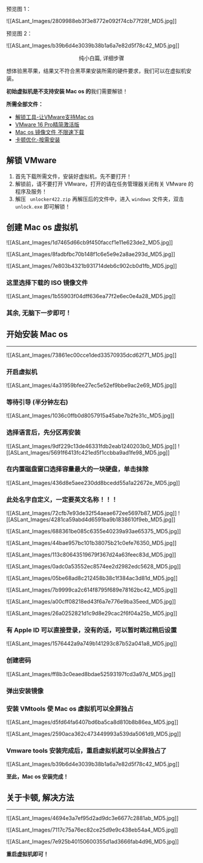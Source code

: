 <meta name="referrer" content="no-referrer" />      

预览图 1：	

![[ASLant_Images/2809988eb3f3e8772e092f74cb77f28f_MD5.jpg]]

预览图 2：	

![[ASLant_Images/b39b6d4e3039b38b1a6a7e82d5f78c42_MD5.jpg]]

<center>纯小白篇, 详细步骤</center>

想体验黑苹果，结果又不符合黑苹果安装所需的硬件要求，我们可以在虚拟机安装。

**初始虚拟机是不支持安装 Mac os 的**我们需要解锁！

**所需全部文件：**

- [解锁工具-让VMware支持Mac os](https://aslant.lanzoul.com/izmO5094yrid)
- [VMware 16 Pro精简激活版](https://pan.mihayo.ltd/s/90gT0)
- [Mac os 镜像文件 不限速下载](https://www.123pan.com/s/N7orVv-PpIV3)
- [卡顿优化-按需安装](https://aslant.lanzoul.com/iBCUT094regb)
## 解锁 VMware

1. 首先下载所需文件，安装好虚拟机，先不要打开！ 
2. 解锁前，请不要打开 VMware，打开的请在任务管理器关闭有关 VMware 的程序及服务！   
3. 解压 ` unlocker422.zip` 再解压后的文件中，进入 `windows` 文件夹，双击 `unlock.exe` 即可解锁！ 

## 创建 Mac os 虚拟机


![[ASLant_Images/1d7465d66cb9f450faccf1e11e623de2_MD5.jpg]]


![[ASLant_Images/8fadbfbc70b148f1c6e5e9e2a8ae293d_MD5.jpg]]    


![[ASLant_Images/7e803b4321b931714deb6c902cb0d1fb_MD5.jpg]]    

### **这里选择下载的 ISO 镜像文件**

![[ASLant_Images/1b55903f04dff636ea77f2e6ec0e4a28_MD5.jpg]]

### **其余, 无脑下一步即可！**   

## 开始安装 Mac os
----

![[ASLant_Images/73861ec00cce1ded33570935dcd62f71_MD5.jpg]]

### **开启虚拟机**

![[ASLant_Images/4a31959bfee27ec5e52ef9bbe9ac2e69_MD5.jpg]]

### **等待引导 (半分钟左右)**

![[ASLant_Images/1036c0ffb0d8057915a45abe7b2fe31c_MD5.jpg]]

### 选择语言后，**先分区再安装**

![[ASLant_Images/9df229c13de46331fdb2eab1240203b0_MD5.jpg]]
![[ASLant_Images/5691f6413fc421ed5f1ccbba9ad1fe98_MD5.jpg]]

### 在内置磁盘窗口**选择容量最大**的一块硬盘，单击**抹除**

![[ASLant_Images/436d8e5aee230dd8bcedd55a1a22672e_MD5.jpg]]

### 此处名字自定义，**一定要英文名称！！！**

![[ASLant_Images/72cfb7e93de32f54aeae672ee5697b87_MD5.jpg]]
![[ASLant_Images/4281ca59abd4d6591ba9b1838610f9eb_MD5.jpg]]

![[ASLant_Images/688361be085c6355e40239a93ae65375_MD5.jpg]]

![[ASLant_Images/44bae957bc101b38075b21c0efe76350_MD5.jpg]]

![[ASLant_Images/113c80643519679f367d24a63feec83d_MD5.jpg]]

![[ASLant_Images/0adc0a53552ec8574ee2d2982edc5628_MD5.jpg]]

![[ASLant_Images/05be68ad8c212458b38c1f384ac3d81d_MD5.jpg]]

![[ASLant_Images/7b9999ca2c614f8795f689e78162bc42_MD5.jpg]]

![[ASLant_Images/a00cff08218ed43f6a7e776e9ba35eed_MD5.jpg]]



![[ASLant_Images/26a0252821d1c9d8e29cac2f6f04a25b_MD5.jpg]]

### **有 Apple ID 可以直接登录，没有的话，可以暂时跳过稍后设置**

![[ASLant_Images/1576442a9a749b141293c87b52a041a8_MD5.jpg]]

### **创建密码**

![[ASLant_Images/ff8b3c0eaed8bdae52593197fcd3a97d_MD5.jpg]]

### **弹出安装镜像**

### **安装 VMtools 使 Mac os 虚拟机可以全屏独占**

![[ASLant_Images/d5fd64fa6407bd6ba5ca8d810b8b86ea_MD5.jpg]]

![[ASLant_Images/2590aca362c473449993a539da5061d9_MD5.jpg]]

### **Vmware tools 安装完成后，重启虚拟机就可以全屏独占了**

![[ASLant_Images/b39b6d4e3039b38b1a6a7e82d5f78c42_MD5.jpg]]

 **至此，Mac os 安装完成！**
## 关于卡顿, 解决方法
----
![[ASLant_Images/4694e3a7ef95d2ad9dc3e6677c2881ab_MD5.jpg]]

![[ASLant_Images/7117c75a76ec82ce25d9e9c438eb54a4_MD5.jpg]]

![[ASLant_Images/7e925b40150600355d1ad3666fab4d96_MD5.jpg]]


**重启虚拟机即可！**


